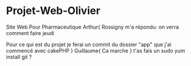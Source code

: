 # Projet-Web-Olivier
Site Web Pour Pharmaceutique
Arthur{
Rossigny m'a répondu: on verra comment faire jeudi

Pour ce qui est du projet je ferai un commit du dossier "app" que j'ai commencé avec cakePHP
}
Guillaume{
Ca marche
}
t'as fais un sudo yum install git ?
